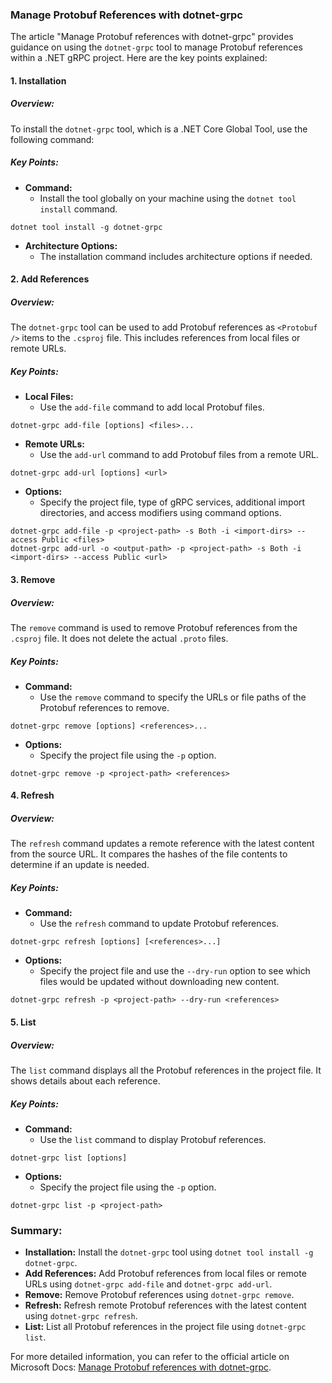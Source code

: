 ### Manage Protobuf References with dotnet-grpc

The article "Manage Protobuf references with dotnet-grpc" provides guidance on using the `dotnet-grpc` tool to manage Protobuf references within a .NET gRPC project. Here are the key points explained:

#### 1. Installation

##### Overview:
To install the `dotnet-grpc` tool, which is a .NET Core Global Tool, use the following command:

##### Key Points:
- **Command:**
  - Install the tool globally on your machine using the `dotnet tool install` command.

```dotnetcli
dotnet tool install -g dotnet-grpc
```

- **Architecture Options:**
  - The installation command includes architecture options if needed.

#### 2. Add References

##### Overview:
The `dotnet-grpc` tool can be used to add Protobuf references as `<Protobuf />` items to the `.csproj` file. This includes references from local files or remote URLs.

##### Key Points:
- **Local Files:**
  - Use the `add-file` command to add local Protobuf files.

```dotnetcli
dotnet-grpc add-file [options] <files>...
```

- **Remote URLs:**
  - Use the `add-url` command to add Protobuf files from a remote URL.

```dotnetcli
dotnet-grpc add-url [options] <url>
```

- **Options:**
  - Specify the project file, type of gRPC services, additional import directories, and access modifiers using command options.

```dotnetcli
dotnet-grpc add-file -p <project-path> -s Both -i <import-dirs> --access Public <files>
dotnet-grpc add-url -o <output-path> -p <project-path> -s Both -i <import-dirs> --access Public <url>
```

#### 3. Remove

##### Overview:
The `remove` command is used to remove Protobuf references from the `.csproj` file. It does not delete the actual `.proto` files.

##### Key Points:
- **Command:**
  - Use the `remove` command to specify the URLs or file paths of the Protobuf references to remove.

```dotnetcli
dotnet-grpc remove [options] <references>...
```

- **Options:**
  - Specify the project file using the `-p` option.

```dotnetcli
dotnet-grpc remove -p <project-path> <references>
```

#### 4. Refresh

##### Overview:
The `refresh` command updates a remote reference with the latest content from the source URL. It compares the hashes of the file contents to determine if an update is needed.

##### Key Points:
- **Command:**
  - Use the `refresh` command to update Protobuf references.

```dotnetcli
dotnet-grpc refresh [options] [<references>...]
```

- **Options:**
  - Specify the project file and use the `--dry-run` option to see which files would be updated without downloading new content.

```dotnetcli
dotnet-grpc refresh -p <project-path> --dry-run <references>
```

#### 5. List

##### Overview:
The `list` command displays all the Protobuf references in the project file. It shows details about each reference.

##### Key Points:
- **Command:**
  - Use the `list` command to display Protobuf references.

```dotnetcli
dotnet-grpc list [options]
```

- **Options:**
  - Specify the project file using the `-p` option.

```dotnetcli
dotnet-grpc list -p <project-path>
```

### Summary:

- **Installation:** Install the `dotnet-grpc` tool using `dotnet tool install -g dotnet-grpc`.
- **Add References:** Add Protobuf references from local files or remote URLs using `dotnet-grpc add-file` and `dotnet-grpc add-url`.
- **Remove:** Remove Protobuf references using `dotnet-grpc remove`.
- **Refresh:** Refresh remote Protobuf references with the latest content using `dotnet-grpc refresh`.
- **List:** List all Protobuf references in the project file using `dotnet-grpc list`.

For more detailed information, you can refer to the official article on Microsoft Docs: [Manage Protobuf references with dotnet-grpc](https://docs.microsoft.com/en-us/aspnet/core/grpc/dotnet-grpc).